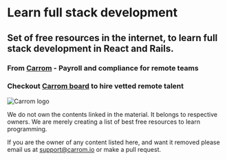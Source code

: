 # Learn full stack development

## Set of free resources in the internet, to learn full stack development in React and Rails.

### From [Carrom](https://www.carrom.io) - Payroll and compliance for remote teams

### Checkout [Carrom board](https://www.carrom.io/hire-from-carrom) to hire vetted remote talent

![Carrom logo](https://d33wubrfki0l68.cloudfront.net/455fa064205808ad6476d0edb99dd96094ca956c/0d963/img/carrom-logo.png "Carrom")

We do not own the contents linked in the material. It belongs to respective owners. We are merely creating a list of best free resources to learn programming.

If you are the owner of any content listed here, and want it removed please email us at support@carrom.io or make a pull request.
